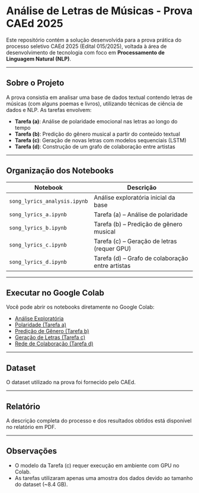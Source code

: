 # Análise de Letras de Músicas - Prova CAEd 2025

Este repositório contém a solução desenvolvida para a prova prática do processo seletivo CAEd 2025 (Edital 015/2025), voltada à área de desenvolvimento de tecnologia com foco em **Processamento de Linguagem Natural (NLP)**.

---

## Sobre o Projeto

A prova consistia em analisar uma base de dados textual contendo letras de músicas (com alguns poemas e livros), utilizando técnicas de ciência de dados e NLP. As tarefas envolvem:

- **Tarefa (a)**: Análise de polaridade emocional nas letras ao longo do tempo
- **Tarefa (b)**: Predição do gênero musical a partir do conteúdo textual
- **Tarefa (c)**: Geração de novas letras com modelos sequenciais (LSTM)
- **Tarefa (d)**: Construção de um grafo de colaboração entre artistas

---

## Organização dos Notebooks

| Notebook | Descrição |
|----------|-----------|
| `song_lyrics_analysis.ipynb` | Análise exploratória inicial da base |
| `song_lyrics_a.ipynb` | Tarefa (a) – Análise de polaridade |
| `song_lyrics_b.ipynb` | Tarefa (b) – Predição de gênero musical |
| `song_lyrics_c.ipynb` | Tarefa (c) – Geração de letras (requer GPU) |
| `song_lyrics_d.ipynb` | Tarefa (d) – Grafo de colaboração entre artistas |

---

## Executar no Google Colab

Você pode abrir os notebooks diretamente no Google Colab:

- [Análise Exploratória](https://colab.research.google.com/drive/1961vO-DtAAxpDf8PJhgXuL5xpvdYaWVd?usp=sharing)
- [Polaridade (Tarefa a)](https://colab.research.google.com/drive/19WmB-LuogBEHwWEpi2TVitHSLWByuQnK?usp=sharing)
- [Predição de Gênero (Tarefa b)](https://colab.research.google.com/drive/1QId-avHAS0L596hQ8sTo_8cgSsY6vlxs?usp=sharing)
- [Geração de Letras (Tarefa c)](https://colab.research.google.com/drive/1-diiaubxSM_9ht2XHdkUUaGW0SM_6v2r?usp=sharing)
- [Rede de Colaboração (Tarefa d)](https://colab.research.google.com/drive/1Zu-Tt3Ch_uXdFmauTIuMaYOBidax6ADj?usp=sharing)

---

## Dataset

O dataset utilizado na prova foi fornecido pelo CAEd.

---

## Relatório

A descrição completa do processo e dos resultados obtidos está disponível no relatório em PDF.

---

## Observações

- O modelo da Tarefa (c) requer execução em ambiente com GPU no Colab.
- As tarefas utilizaram apenas uma amostra dos dados devido ao tamanho do dataset (~8.4 GB).

